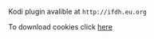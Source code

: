 


Kodi plugin avalible at `http://ifdh.eu.org`



To download cookies click [here](https://chromewebstore.google.com/detail/get-cookiestxt-locally/cclelndahbckbenkjhflpdbgdldlbecc?pli=1)